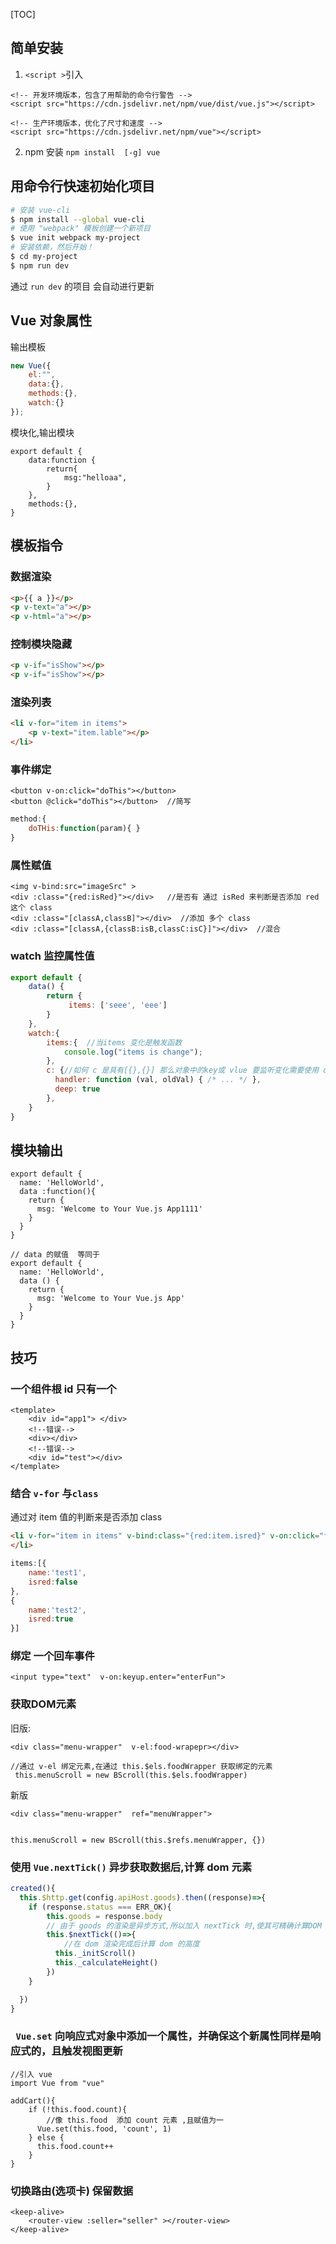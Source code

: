 [TOC]

## 简单安装

1. `<script >`引入
```
<!-- 开发环境版本，包含了用帮助的命令行警告 -->
<script src="https://cdn.jsdelivr.net/npm/vue/dist/vue.js"></script>

<!-- 生产环境版本，优化了尺寸和速度 -->
<script src="https://cdn.jsdelivr.net/npm/vue"></script>
```
2. npm 安装
`npm install  [-g] vue`


## 用命令行快速初始化项目
```bash
# 安装 vue-cli
$ npm install --global vue-cli
# 使用 "webpack" 模板创建一个新项目
$ vue init webpack my-project
# 安装依赖，然后开始！
$ cd my-project
$ npm run dev
```
通过 `run dev` 的项目 会自动进行更新

## Vue 对象属性
输出模板
```js
new Vue({
	el:"",
    data:{},
    methods:{},
    watch:{}
});
```
模块化,输出模块
```
export default {
    data:function {
        return{
            msg:"helloaa",
        }
    },
    methods:{},
}
```

## 模板指令

### 数据渲染
```html
<p>{{ a }}</p>
<p v-text="a"></p>
<p v-html="a"></p>
```
### 控制模块隐藏
```html
<p v-if="isShow"></p>
<p v-if="isShow"></p>
```

### 渲染列表
```html
<li v-for="item in items">
	<p v-text="item.lable"></p>
</li>
```
### 事件绑定
```
<button v-on:click="doThis"></button>
<button @click="doThis"></button>  //简写
```
```js
method:{
	doTHis:function(param){ }
}
```

### 属性赋值
```
<img v-bind:src="imageSrc" >
<div :class="{red:isRed}"></div>   //是否有 通过 isRed 来判断是否添加 red 这个 class 
<div :class="[classA,classB]"></div>  //添加 多个 class
<div :class="[classA,{classB:isB,classC:isC}]"></div>  //混合
```
### watch 监控属性值
```js
export default {
    data() {
        return {
             items: ['seee', 'eee']
        }
    },
    watch:{
        items:{  //当items 变化是触发函数
            console.log("items is change");
        },
     	c: {//如何 c 是具有[{},{}] 那么对象中的key或 vlue 要监听变化需要使用 deep:true
          handler: function (val, oldVal) { /* ... */ },
          deep: true
    	},
    }
}
```



## 模块输出
```
export default {
  name: 'HelloWorld',
  data :function(){
    return {
      msg: 'Welcome to Your Vue.js App1111'
    }
  }
}

// data 的赋值  等同于
export default {
  name: 'HelloWorld',
  data () {
    return {
      msg: 'Welcome to Your Vue.js App'
    }
  }
}
```

## 技巧
### 一个组件根 id 只有一个
```
<template>
  	<div id="app1">	</div>
    <!--错误-->
    <div></div>
    <!--错误-->
	<div id="test"></div>
</template>
```
### 结合 `v-for` 与`class`
通过对 item 值的判断来是否添加 class
```html
<li v-for="item in items" v-bind:class="{red:item.isred}" v-on:click="functinname(item)">
</li>
```
```js
items:[{
    name:'test1',
    isred:false
},
{
    name:'test2',
    isred:true
}]
```
### 绑定 一个回车事件
```      
<input type="text"  v-on:keyup.enter="enterFun">
```

### 获取DOM元素
旧版:
```
<div class="menu-wrapper"  v-el:food-wrapepr></div>

//通过 v-el 绑定元素,在通过 this.$els.foodWrapper 获取绑定的元素
 this.menuScroll = new BScroll(this.$els.foodWrapper)
```

新版
```
<div class="menu-wrapper"  ref="menuWrapper">


this.menuScroll = new BScroll(this.$refs.menuWrapper, {})
```

###  使用 `Vue.nextTick()` 异步获取数据后,计算 dom 元素
```js
created(){
  this.$http.get(config.apiHost.goods).then((response)=>{
    if (response.status === ERR_OK){
        this.goods = response.body
        // 由于 goods 的渲染是异步方式,所以加入 nextTick 时,使其可精确计算DOM 高度
        this.$nextTick(()=>{
            //在 dom 渲染完成后计算 dom 的高度
          this._initScroll()
          this._calculateHeight()
        })
    }

  })
}
```
### ` Vue.set` 向响应式对象中添加一个属性，并确保这个新属性同样是响应式的，且触发视图更新
```
//引入 vue
import Vue from "vue"

addCart(){
    if (!this.food.count){
    	//像 this.food  添加 count 元素 ,且赋值为一
      Vue.set(this.food, 'count', 1)
    } else {
      this.food.count++
    }
}
```
### 切换路由(选项卡) 保留数据
```
<keep-alive>
    <router-view :seller="seller" ></router-view>
</keep-alive>
```